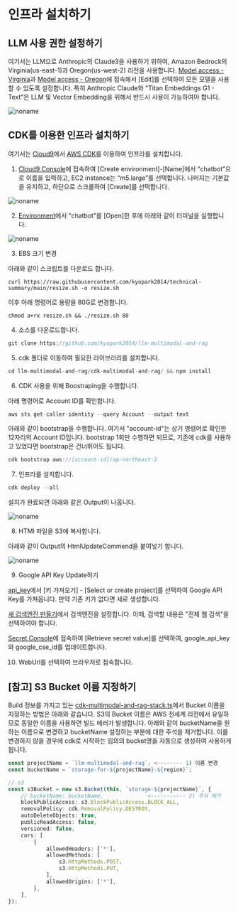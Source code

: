 # 인프라 설치하기

## LLM 사용 권한 설정하기

여기서는 LLM으로 Anthropic의 Claude3을 사용하기 위하여, Amazon Bedrock의 Virginia(us-east-1)과 Oregon(us-west-2) 리전을 사용합니다. [Model access - Virginia](https://us-east-1.console.aws.amazon.com/bedrock/home?region=us-east-1#/modelaccess)과 [Model access - Oregon](https://us-west-2.console.aws.amazon.com/bedrock/home?region=us-west-2#/modelaccess)에 접속해서 [Edit]를 선택하여 모든 모델을 사용할 수 있도록 설정합니다. 특히 Anthropic Claude와 "Titan Embeddings G1 - Text"은 LLM 및 Vector Embedding을 위해서 반드시 사용이 가능하여야 합니다.

![noname](https://github.com/kyopark2014/llm-chatbot-using-claude3/assets/52392004/ca7f361a-1993-498e-93b6-ef19c620cbb1)


## CDK를 이용한 인프라 설치하기


여기서는 [Cloud9](https://aws.amazon.com/ko/cloud9/)에서 [AWS CDK](https://aws.amazon.com/ko/cdk/)를 이용하여 인프라를 설치합니다.

1) [Cloud9 Console](https://ap-northeast-2.console.aws.amazon.com/cloud9control/home?region=ap-northeast-2#/create)에 접속하여 [Create environment]-[Name]에서 “chatbot”으로 이름을 입력하고, EC2 instance는 “m5.large”를 선택합니다. 나머지는 기본값을 유지하고, 하단으로 스크롤하여 [Create]를 선택합니다.

![noname](https://github.com/kyopark2014/chatbot-based-on-Falcon-FM/assets/52392004/7c20d80c-52fc-4d18-b673-bd85e2660850)

2) [Environment](https://ap-northeast-2.console.aws.amazon.com/cloud9control/home?region=ap-northeast-2#/)에서 “chatbot”를 [Open]한 후에 아래와 같이 터미널을 실행합니다.

![noname](https://github.com/kyopark2014/chatbot-based-on-Falcon-FM/assets/52392004/b7d0c3c0-3e94-4126-b28d-d269d2635239)

3) EBS 크기 변경

아래와 같이 스크립트를 다운로드 합니다. 

```text
curl https://raw.githubusercontent.com/kyopark2014/technical-summary/main/resize.sh -o resize.sh
```

이후 아래 명령어로 용량을 80G로 변경합니다.
```text
chmod a+rx resize.sh && ./resize.sh 80
```


4) 소스를 다운로드합니다.

```java
git clone https://github.com/kyopark2014/llm-multimodal-and-rag
```

5) cdk 폴더로 이동하여 필요한 라이브러리를 설치합니다.

```java
cd llm-multimodal-and-rag/cdk-multimodal-and-rag/ && npm install
```

6) CDK 사용을 위해 Boostraping을 수행합니다.

아래 명령어로 Account ID를 확인합니다.

```java
aws sts get-caller-identity --query Account --output text
```

아래와 같이 bootstrap을 수행합니다. 여기서 "account-id"는 상기 명령어로 확인한 12자리의 Account ID입니다. bootstrap 1회만 수행하면 되므로, 기존에 cdk를 사용하고 있었다면 bootstrap은 건너뛰어도 됩니다.

```java
cdk bootstrap aws://[account-id]/ap-northeast-2
```

7) 인프라를 설치합니다.

```java
cdk deploy --all
```

설치가 완료되면 아래와 같은 Output이 나옵니다. 

![noname](https://github.com/kyopark2014/llm-multimodal-and-rag/assets/52392004/c5da1590-50b8-49bf-a3dc-686dfdc00fc3)


8) HTMl 파일을 S3에 복사합니다.

아래와 같이 Output의 HtmlUpdateCommend을 붙여넣기 합니다. 

![noname](https://github.com/kyopark2014/llm-multimodal-and-rag/assets/52392004/1e273934-07ba-4319-bbdb-82445e424568)



9) Google API Key Update하기

[api_key](https://developers.google.com/custom-search/docs/paid_element?hl=ko#api_key)에서 [키 가져오기] - [Select or create project]를 선택하여 Google API Key를 가져옵니다. 만약 기존 키가 없다면 새로 생성합니다.

[새 검색엔진 만들기](https://programmablesearchengine.google.com/controlpanel/create?hl=ko)에서 검색엔진을 설정합니다. 이때, 검색할 내용은 "전체 웹 검색"을 선택하여야 합니다.

[Secret Console](https://ap-northeast-2.console.aws.amazon.com/secretsmanager/secret?name=googl_api_key&region=ap-northeast)에 접속하여 [Retrieve secret value]를 선택하여, google_api_key와 google_cse_id를 업데이트합니다.

10) WebUrl를 선택하여 브라우저로 접속합니다.

## [참고] S3 Bucket 이름 지정하기

Build 정보를 가지고 있는 [cdk-multimodal-and-rag-stack.ts](https://github.com/kyopark2014/llm-multimodal-and-rag/blob/main/cdk-multimodal-and-rag/lib/cdk-multimodal-and-rag-stack.ts)에서 Bucket 이름을 지정하는 방법은 아래와 같습니다. S3의 Bucket 이름은 AWS 전세계 리전에서 유일하므로 동일한 이름을 사용하면 빌드 에러가 발생합니다. 아래와 같이 bucketName을 원하는 이름으로 변경하고 bucketName 설정하는 부분에 대한 주석을 제거합니다. 이를 변경하지 않을 경우에 cdk로 시작하는 임의의 bucket명을 자동으로 생성하여 사용하게 됩니다. 

```typescript
const projectName = `llm-multimodal-and-rag`; <-------- 1) 이름 변경
const bucketName = `storage-for-${projectName}-${region}`;   

// s3 
const s3Bucket = new s3.Bucket(this, `storage-${projectName}`, {
    // bucketName: bucketName,              <----------- 2) 주석 제거
    blockPublicAccess: s3.BlockPublicAccess.BLOCK_ALL,
    removalPolicy: cdk.RemovalPolicy.DESTROY,
    autoDeleteObjects: true,
    publicReadAccess: false,
    versioned: false,
    cors: [
        {
            allowedHeaders: ['*'],
            allowedMethods: [
                s3.HttpMethods.POST,
                s3.HttpMethods.PUT,
            ],
            allowedOrigins: ['*'],
        },
    ],
});
```

